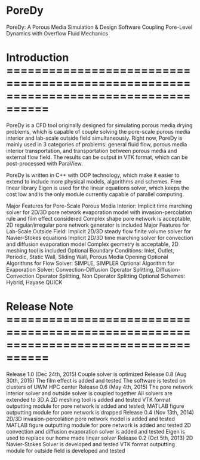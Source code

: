 # PoreDy

PoreDy: A Porous Media Simulation & Design Software Coupling Pore-Level Dynamics with Overflow Fluid Mechanics

# Introduction ====================================================================================

PoreDy is a CFD tool originally designed for simulating porous media drying problems, which is capable of couple solving the pore-scale porous media interior and lab-scale outside field simultaneously. Right now, PoreDy is mainly used in 3 categories of problems: general fluid flow, porous media interior transportation, and transportation between porous media and external flow field. The results can be output in VTK format, which can be post-processed with ParaView.

PoreDy is written in C++ with OOP technology, which make it easier to extend to include more physical models, algorithms and schemes. Free linear library Eigen is used for the linear equations solver, which keeps the cost low and is the only module currently capable of parallel computing.

Major Features for Pore-Scale Porous Media Interior:
	Implicit time marching solver for 2D/3D pore network evaporation model with invasion-percolation rule and film effect considered
	Complex shape pore network is acceptable, 2D regular/irregular pore network generator is included
Major Features for Lab-Scale Outside Field:
	Implicit 2D/3D steady flow finite volume solver for Navier-Stokes equations
	Implicit 2D/3D time marching solver for convection and diffusion evaporation model
	Complex geometry is acceptable, 2D meshing tool is included
	Optional Boundary Conditions: Inlet, Outlet, Periodic, Static Wall, Sliding Wall, Porous Media Opening
	Optional Algorithms for Flow Solver: SIMPLE, SIMPLER
	Optional Algorithm for Evaporation Solver: Convection-Diffusion Operator Splitting, Diffusion-Convection Operator Splitting, Non Operator Splitting
	Optional Schemes: Hybrid, Hayase QUICK

# Release Note ====================================================================================

Release 1.0 (Dec 24th, 2015)
	Couple solver is optimized
Release 0.8 (Aug 30th, 2015)
	The film effect is added and tested
	The software is tested on clusters of UWM HPC center
Release 0.6 (May 4th, 2015)
	The pore network interior solver and outside solver is coupled together
	All solvers are extended to 3D
	A 2D meshing tool is added and tested
	VTK format outputting module for pore network is added and tested; MATLAB figure outputting module for pore network is dropped
Release 0.4 (Nov 13th, 2014)
	2D/3D invasion-percolation pore network model is added and tested
	MATLAB figure outputting module for pore network is added and tested
	2D convection and diffusion evaporation solver is added and tested
	Eigen is used to replace our home made linear solver
Release 0.2 (Oct 5th, 2013)
	2D Navier-Stokes Solver is developed and tested
	VTK format outputting module for outside field is developed and tested


